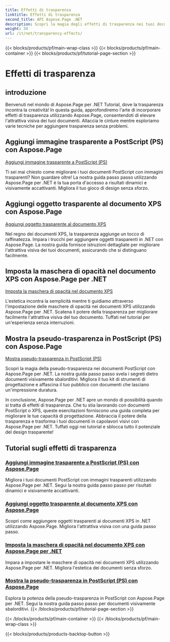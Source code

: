 ```yaml
---
title: Effetti di trasparenza
linktitle: Effetti di trasparenza
second_title: API Aspose.Page .NET
description: Scopri la magia degli effetti di trasparenza nei tuoi documenti con Aspose.Page .NET. Migliora il tuo design con tutorial passo passo per straordinari miglioramenti visivi.
weight: 34
url: /it/net/transparency-effects/
---
```


{{< blocks/products/pf/main-wrap-class >}}
{{< blocks/products/pf/main-container >}}
{{< blocks/products/pf/tutorial-page-section >}}

# Effetti di trasparenza


## introduzione

Benvenuti nel mondo di Aspose.Page per .NET Tutorial, dove la trasparenza incontra la creatività! In questa guida, approfondiremo l'arte di incorporare effetti di trasparenza utilizzando Aspose.Page, consentendoti di elevare l'attrattiva visiva dei tuoi documenti. Allaccia le cinture mentre esploriamo varie tecniche per aggiungere trasparenza senza problemi.

## Aggiungi immagine trasparente a PostScript (PS) con Aspose.Page
[Aggiungi immagine trasparente a PostScript (PS)](./add-transparent-image-to-postscript-ps/)

Ti sei mai chiesto come migliorare i tuoi documenti PostScript con immagini trasparenti? Non guardare oltre! La nostra guida passo passo utilizzando Aspose.Page per .NET è la tua porta d'accesso a risultati dinamici e visivamente accattivanti. Migliora il tuo gioco di design senza sforzo.

## Aggiungi oggetto trasparente al documento XPS con Aspose.Page
[Aggiungi oggetto trasparente al documento XPS](./add-transparent-object-to-xps-document/)

Nel regno dei documenti XPS, la trasparenza aggiunge un tocco di raffinatezza. Impara i trucchi per aggiungere oggetti trasparenti in .NET con Aspose.Page. La nostra guida fornisce istruzioni dettagliate per migliorare l'attrattiva visiva dei tuoi documenti, assicurando che si distinguano facilmente.

## Imposta la maschera di opacità nel documento XPS con Aspose.Page per .NET
[Imposta la maschera di opacità nel documento XPS](./set-opacity-mask-in-xps-document/)

L'estetica incontra la semplicità mentre ti guidiamo attraverso l'impostazione delle maschere di opacità nei documenti XPS utilizzando Aspose.Page per .NET. Scatena il potere della trasparenza per migliorare facilmente l'attrattiva visiva del tuo documento. Tuffati nel tutorial per un'esperienza senza interruzioni.

## Mostra la pseudo-trasparenza in PostScript (PS) con Aspose.Page
[Mostra pseudo-trasparenza in PostScript (PS)](./show-pseudo-transparency-in-postscript-ps/)

Scopri la magia della pseudo-trasparenza nei documenti PostScript con Aspose.Page per .NET. La nostra guida passo passo svela i segreti dietro documenti visivamente sbalorditivi. Migliora il tuo kit di strumenti di progettazione e affascina il tuo pubblico con documenti che lasciano un'impressione duratura.

In conclusione, Aspose.Page per .NET apre un mondo di possibilità quando si tratta di effetti di trasparenza. Che tu stia lavorando con documenti PostScript o XPS, queste esercitazioni forniscono una guida completa per migliorare le tue capacità di progettazione. Abbraccia il potere della trasparenza e trasforma i tuoi documenti in capolavori visivi con Aspose.Page per .NET. Tuffati oggi nei tutorial e sblocca tutto il potenziale del design trasparente!
## Tutorial sugli effetti di trasparenza
### [Aggiungi immagine trasparente a PostScript (PS) con Aspose.Page](./add-transparent-image-to-postscript-ps/)
Migliora i tuoi documenti PostScript con immagini trasparenti utilizzando Aspose.Page per .NET. Segui la nostra guida passo passo per risultati dinamici e visivamente accattivanti.
### [Aggiungi oggetto trasparente al documento XPS con Aspose.Page](./add-transparent-object-to-xps-document/)
Scopri come aggiungere oggetti trasparenti ai documenti XPS in .NET utilizzando Aspose.Page. Migliora l'attrattiva visiva con una guida passo passo.
### [Imposta la maschera di opacità nel documento XPS con Aspose.Page per .NET](./set-opacity-mask-in-xps-document/)
Impara a impostare le maschere di opacità nei documenti XPS utilizzando Aspose.Page per .NET. Migliora l'estetica dei documenti senza sforzo.
### [Mostra la pseudo-trasparenza in PostScript (PS) con Aspose.Page](./show-pseudo-transparency-in-postscript-ps/)
Esplora la potenza della pseudo-trasparenza in PostScript con Aspose.Page per .NET. Segui la nostra guida passo passo per documenti visivamente sbalorditivi.
{{< /blocks/products/pf/tutorial-page-section >}}

{{< /blocks/products/pf/main-container >}}
{{< /blocks/products/pf/main-wrap-class >}}

{{< blocks/products/products-backtop-button >}}
